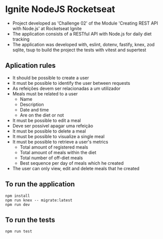 # Ignite NodeJS Rocketseat 
- Project developed as 'Challenge 02' of the Module 'Creating REST API with Node.js' at Rocketseat Ignite 
- The application consists of a RESTful API with Node.js for daily diet tracking
- The application was developed with, eslint, dotenv, fastify, knex, zod sqlite, tsup to build the project the tests with vitest and supertest

## Aplication rules
- It should be possible to create a user
- It must be possible to identify the user between requests
- As refeições devem ser relacionadas a um utilizador
- Meals must be related to a user
  -	Name
  -	Description
  -	Date and time
  - Are on the diet or not
- It must be possible to edit a meal
- Deve ser possível apagar uma refeição
- It must be possible to delete a meal
- It must be possible to visualize a single meal
- It must be possible to retrieve a user's metrics
  -	Total amount of registered meals
  -	Total amount of meals within the diet
  -	Total number of off-diet meals
  -	Best sequence per day of meals which he created
- The user can only view, edit and delete meals that he created

## To run the application
```
npm install
npm run knex -- migrate:latest
npm run dev
```

## To run the tests
```
npm run test
```
